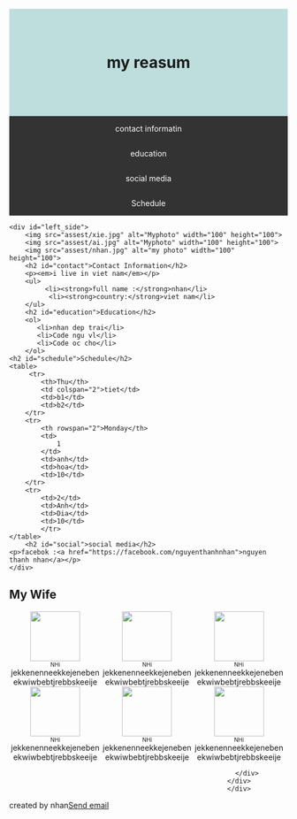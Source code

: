 <!DOCTYPE HTML>
<html lang="en">
<head>
    <meta charset="utf-8">
    <meta name="description" content="my name sume">
    <meta name="author" content="nhan pro">
    <meta name="country" content="viet nam">
    <meta name="viewort" content="width=device-width, initial-sacale=1">
    <title>nhan nguyen sume</title>
    <style>
       #menu_text{
           background-color: #1884;
           text-align: center;
           padding: 80px;
           margin: 0;
}
       nav {
           background-color: #333;
           overflow: hidden;
       }
        nav a{
            color: white;
            padding: 14px 20px;
            display: block;
            text-align: center;
            text-decoration: none;
        }
        nav a:hover{
            background-color: #DDD;
            color: black;
        }

.menu-left{
    float: left;
}

.menu-right{
    float: right;
}

#left_side{
    flex: 30%;
    padding: 10px 20px;
    background-color: #f1f1f1;
}

#right_side{
    flex: 70%;
    padding: 10px 20px;
}

#flex-contaison {
    flex-wrap:  nowrap;
    display: flex;
}


footer {
    background-color: black;
    text-align: center;
    color: white;
}

footer > a{
    color: white;
}

table{
    border-collapse: collapse;
    
}
table td,table th {
  border: 1px solid #ddd;
  padding: 8px;
}

table tr:nth-child(even){background-color: #f2f2f2;}

table tr:hover {background-color: #ddd;}

table th {
  padding-top: 12px;
  padding-bottom: 12px;
  text-align: left;
  background-color: #04AA6D;
  color: white;
}
.wife_title{
    font-size: 10px;
}
.wife_text {
    text-align: center;
    float: left;
    width: 33%;
}
.wife_img {
    width: 90px;
    height: 90px;
}
.Wife_container {
    display: flex;
    flex-wrap: wrap;
}

@media(max-width: 400px) {
    #left_side {
        flex: 100%;
    }
    #right_side {
        flex: 100%;
    }
    #flex-contaison {
        flex-wrap: wrap;
    }
    .wife_text{
        flex: 50%;
 }
}
    </style>
</head>
<body>
    <h1 id="menu_text">my reasum</h1>
    <nav>
        <a href="#contact" class="menu-left">contact informatin</a>
        <a href="#education" class="menu-left">education</a>
        <a href="#social" class="menu-left">social media
        </a>
        <a href="#schedule" class="menu-right">Schedule</a>
    </nav>
  <div id="flex-contaison">
      
    <div id="left_side">
        <img src="assest/xie.jpg" alt="Myphoto" width="100" height="100">
        <img src="assest/ai.jpg" alt="Myphoto" width="100" height="100">
        <img src="assest/nhan.jpg" alt="my photo" width="100" height="100">
        <h2 id="contact">Contact Information</h2>
        <p><em>i live in viet nam</em></p>
        <ul>
             <li><strong>full name :</strong>nhan</li>
              <li><strong>country:</strong>viet nam</li>
        </ul>
        <h2 id="education">Education</h2>
        <ol>
           <li>nhan dep trai</li>
           <li>Code ngu vl</li>
           <li>Code oc cho</li>
        </ol>
    <h2 id="schedule">Schedule</h2>
    <table>
         <tr>
            <th>Thu</th>
            <td colspan="2">tiet</td>
            <td>b1</td>
            <td>b2</td>
        </tr>
        <tr>
            <th rowspan="2">Monday</th>
            <td>
                1
            </td>
            <td>anh</td>
            <td>hoa</td>
            <td>10</td>
        </tr>
        <tr>
            <td>2</td>
            <td>Anh</td>
            <td>Dia</td>
            <td>10</td>
            </tr>
    </table>
        <h2 id="social">social media</h2>
    <p>facebok :<a href="https://facebook.com/nguyenthanhnhan">nguyen thanh nhan</a></p>
    </div>
    
 <div id="right_side">
   </div>
    <h2>My Wife</h2>
    <div id="Wife_container">
        <div class="wife_text">
            <img class="wife_img"src="assest/nhoanh.jpg">
            <div class="wife_title">NHi</div>
            <div class="wife_desr">jekkenenneekkejenebenekwiwbebtjrebbskeeije</div>
        </div>
        <div class="wife_text">
            <img class="wife_img"src="assest/nhiii.jpg">
             <div class="wife_title">NHi</div>
            <div class="wife_desr">jekkenenneekkejenebenekwiwbebtjrebbskeeije</div>
        </div>
        <div class="wife_text">
            <img class="wife_img"src="assest/thu.jpg">
             <div class="wife_title">NHi</div>
            <div class="wife_desr">jekkenenneekkejenebenekwiwbebtjrebbskeeije</div>
        </div>
        <div class="wife_text">
            <img class="wife_img"src="assest/miku.jpg">
            <div class="wife_title">NHi</div>
            <div class="wife_desr">jekkenenneekkejenebenekwiwbebtjrebbskeeije</div>
        </div>
        <div class="wife_text">
              <img class="wife_img"src="assest/ai.jpg">
              <div class="wife_title">NHi</div>
              <div class="wife_desr">jekkenenneekkejenebenekwiwbebtjrebbskeeije</div>
        </div>
        <div class="wife_text">
            <img class="wife_img"src="assest/hh.jpg">
            <div class="wife_title">NHi</div>
             <div class="wife_desr">jekkenenneekkejenebenekwiwbebtjrebbskeeije</div>
            
        </div>
    </div>
    </div>
</div>
    <footer>
        created by nhan<a href="mailto:nhanyader@gmail.com">Send email</a>
    </footer>
</body>
</html>
